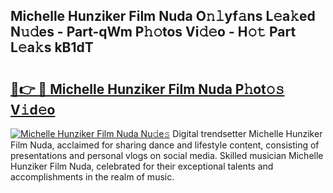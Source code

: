 ## Michelle Hunziker Film Nuda O𝚗𝚕yf𝚊ns L𝚎a𝚔ed N𝚞𝚍es - Part-qWm P𝚑𝚘tos Vi𝚍𝚎o - H𝚘𝚝 Part L𝚎a𝚔s kB1dT

# <h2><a href="http://kf989l.oniu.top/?m=Michelle+Hunziker+Film+Nuda">🔗👉 🔴 Michelle Hunziker Film Nuda P𝚑ot𝚘𝚜 V𝚒d𝚎o</a></h2>

[![Michelle Hunziker Film Nuda Nu𝚍e𝚜](https://i.imgur.com/0qMVB7G.gif)](http://kf989l.oniu.top/?m=Michelle+Hunziker+Film+Nuda)
Digital trendsetter Michelle Hunziker Film Nuda, acclaimed for sharing dance and lifestyle content, consisting of presentations and personal vlogs on social media. Skilled musician Michelle Hunziker Film Nuda, celebrated for their exceptional talents and accomplishments in the realm of music.  
